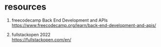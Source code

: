 # resources

1. freecodecamp Back End Development and APIs  
https://www.freecodecamp.org/learn/back-end-development-and-apis/

2. fullstackopen 2022  
https://fullstackopen.com/en/
